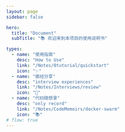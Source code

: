 ```yaml
---
layout: page
sidebar: false

hero:
  title: "Document"
  subTitle: "📚 欢迎来到本项目的使用说明书"

types:
  - name: "使用指南"
    desc: "How to Use"
    link: "/Notes/0tutorial/quickstart"
    icon: "✨"
  - name: "面经分享"
    desc: "interview experiences"
    link: "/Notes/Interviews/review"
    icon: "🏃"
  - name: "代码随想录"
    desc: "only record"
    link: "/Notes/CodeMemoirs/docker-swarm"
    icon: "📚" 
# flow: true
---
```


<script setup>
import BlogArchive from '../../.vitepress/views/BlogArchive.vue'
</script>

<BlogArchive/>

